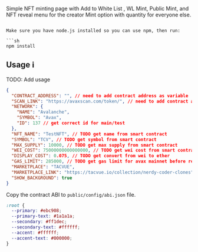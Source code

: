Simple NFT minting page with Add to White List , WL Mint, Public Mint, and NFT reveal menu for the creator
Mint option with quantity for everyone else.
```

Make sure you have node.js installed so you can use npm, then run:

```sh
npm install
```

## Usage ℹ️

TODO: Add usage

```json
{
  "CONTRACT_ADDRESS": "", // need to add contract address as variable
  "SCAN_LINK": "https://avaxscan.com/token/", // need to add contract address as variable
  "NETWORK": {
    "NAME": "Avalanche",
    "SYMBOL": "Avax",
    "ID": 137 // get correct id for main/test
  },
  "NFT_NAME": "TestNFT", // TODO get name from smart contract
  "SYMBOL": "TCV", // TODO get symbol from smart contract
  "MAX_SUPPLY": 10000, // TODO get max supply from smart contract
  "WEI_COST": 75000000000000000, // TODO get wei cost from smart contract
  "DISPLAY_COST": 0.075, // TODO get convert from wei to ether
  "GAS_LIMIT": 285000, // TODO get gas limit for avax mainnet before release
  "MARKETPLACE": "TACVUE",
  "MARKETPLACE_LINK": "https://tacvue.io/collection/nerdy-coder-clones", //
  "SHOW_BACKGROUND": true
}
```
Copy the contract ABI to `public/config/abi.json` file.
```css
:root {
  --primary: #ebc908;
  --primary-text: #1a1a1a;
  --secondary: #ff1dec;
  --secondary-text: #ffffff;
  --accent: #ffffff;
  --accent-text: #000000;
}